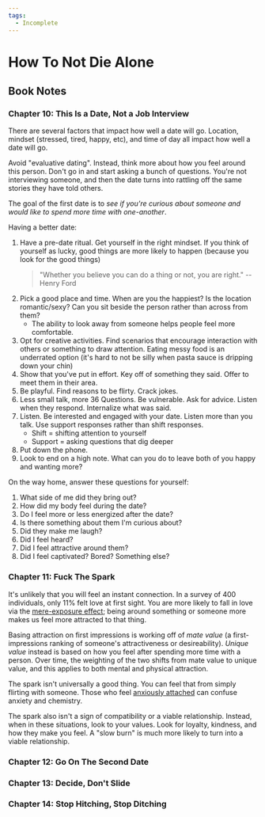 ```yaml
---
tags:
  - Incomplete
---
```


# How To Not Die Alone

## Book Notes

### Chapter 10: This Is a Date, Not a Job Interview

There are several factors that impact how well a date will go. Location, mindset
(stressed, tired, happy, etc), and time of day all impact how well a date will
go.

Avoid "evaluative dating". Instead, think more about how you feel around this
person. Don't go in and start asking a bunch of questions. You're not
interviewing someone, and then the date turns into rattling off the same stories
they have told others.

The goal of the first date is to _see if you're curious about someone and would
like to spend more time with one-another_.

Having a better date:

1. Have a pre-date ritual. Get yourself in the right mindset. If you think of
   yourself as lucky, good things are more likely to happen (because you look
   for the good things)
   > "Whether you believe you can do a thing or not, you are right." --Henry
   > Ford
2. Pick a good place and time. When are you the happiest? Is the location
   romantic/sexy? Can you sit beside the person rather than across from them?
   - The ability to look away from someone helps people feel more comfortable.
3. Opt for creative activities. Find scenarios that encourage interaction with
   others or something to draw attention. Eating messy food is an underrated
   option (it's hard to not be silly when pasta sauce is dripping down your
   chin)
4. Show that you've put in effort. Key off of something they said. Offer to meet
   them in their area.
5. Be playful. Find reasons to be flirty. Crack jokes.
6. Less small talk, more 36 Questions. Be vulnerable. Ask for advice. Listen
   when they respond. Internalize what was said.
7. Listen. Be interested and engaged with your date. Listen more than you talk.
   Use support responses rather than shift responses.
   - Shift = shifting attention to yourself
   - Support = asking questions that dig deeper
8. Put down the phone.
9. Look to end on a high note. What can you do to leave both of you happy and
   wanting more?

On the way home, answer these questions for yourself:

1. What side of me did they bring out?
2. How did my body feel during the date?
3. Do I feel more or less energized after the date?
4. Is there something about them I'm curious about?
5. Did they make me laugh?
6. Did I feel heard?
7. Did I feel attractive around them?
8. Did I feel captivated? Bored? Something else?

### Chapter 11: Fuck The Spark

It's unlikely that you will feel an instant connection. In a survey of 400
individuals, only 11% felt love at first sight. You are more likely to fall in
love via the [mere-exposure effect](/psychology/mere-exposure-effect.md); being
around something or someone more makes us feel more attracted to that thing.

Basing attraction on first impressions is working off of _mate value_ (a
first-impressions ranking of someone's attractiveness or desireability). _Unique
value_ instead is based on how you feel after spending more time with a person.
Over time, the weighting of the two shifts from mate value to unique value, and
this applies to both mental and physical attraction.

The spark isn't universally a good thing. You can feel that from simply flirting
with someone. Those who feel
[anxiously attached](/psychology/attachment-theory.md) can confuse anxiety and
chemistry.

The spark also isn't a sign of compatibility or a viable relationship. Instead,
when in these situations, look to your values. Look for loyalty, kindness, and
how they make you feel. A "slow burn" is much more likely to turn into a viable
relationship.

### Chapter 12: Go On The Second Date

### Chapter 13: Decide, Don't Slide

### Chapter 14: Stop Hitching, Stop Ditching
